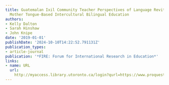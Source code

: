 ```yaml
---
title: Guatemalan Ixil Community Teacher Perspectives of Language Revitalization and
  Mother Tongue-Based Intercultural Bilingual Education
authors:
- Kelly Dalton
- Sarah Hinshaw
- John Knipe
date: '2019-01-01'
publishDate: '2024-10-10T14:22:52.791131Z'
publication_types:
- article-journal
publication: '*FIRE: Forum for International Research in Education*'
links:
- name: URL
  url: 
    http://myaccess.library.utoronto.ca/login?qurl=https://www.proquest.com/docview/2396824685?accountid=14771&bdid=38382&_bd=%2B0oYVnq7Q1MhUeoc5MCTCXsJQu4%3D
---
```

